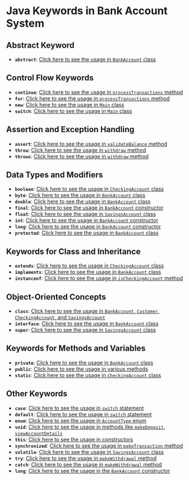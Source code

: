 # Java Keywords in Bank Account System

## Abstract Keyword
- **`abstract`**: [Click here to see the usage in `BankAccount` class](./src/Main.java#L1)

## Control Flow Keywords
- **`continue`**: [Click here to see the usage in `processTransactions` method](./src/Customer.java#L40)
- **`for`**: [Click here to see the usage in `processTransactions` method](./src/Customer.java#L38)
- **`new`**: [Click here to see the usage in `Main` class](./src/Main.java#L27)
- **`switch`**: [Click here to see the usage in `Main` class](./src/Main.java#L55)

## Assertion and Exception Handling
- **`assert`**: [Click here to see the usage in `validateBalance` method](./src/BankAccount.java#L25)
- **`throw`**: [Click here to see the usage in `withdraw` method](./src/BankAccount.java#L19)
- **`throws`**: [Click here to see the usage in `withdraw` method](./src/BankAccount.java#L17)

## Data Types and Modifiers
- **`boolean`**: [Click here to see the usage in `CheckingAccount` class](./src/CheckingAccount.java#L8)
- **`byte`**: [Click here to see the usage in `BankAccount` class](./src/BankAccount.java#L8)
- **`double`**: [Click here to see the usage in `BankAccount` class](./src/BankAccount.java#L9)
- **`final`**: [Click here to see the usage in `BankAccount` constructor](./src/BankAccount.java#L13)
- **`float`**: [Click here to see the usage in `SavingsAccount` class](./src/SavingsAccount.java#L10)
- **`int`**: [Click here to see the usage in `BankAccount` constructor](./src/BankAccount.java#L6)
- **`long`**: [Click here to see the usage in `BankAccount` constructor](./src/BankAccount.java#L7)
- **`protected`**: [Click here to see the usage in `BankAccount` class](./src/BankAccount.java#L11)

## Keywords for Class and Inheritance
- **`extends`**: [Click here to see the usage in `CheckingAccount` class](./src/CheckingAccount.java#L6)
- **`implements`**: [Click here to see the usage in `BankAccount` class](./src/BankAccount.java#L2)
- **`instanceof`**: [Click here to see the usage in `isCheckingAccount` method](./src/Customer.java#L31)

## Object-Oriented Concepts
- **`class`**: [Click here to see the usage in `BankAccount`, `Customer`, `CheckingAccount`, and `SavingsAccount`](./src/BankAccount.java#L2)
- **`interface`**: [Click here to see the usage in `BankAccount` class](./src/BankAccount.java#L2)
- **`super`**: [Click here to see the usage in `SavingsAccount` class](./src/SavingsAccount.java#L13)

## Keywords for Methods and Variables
- **`private`**: [Click here to see the usage in `BankAccount` class](./src/BankAccount.java#L5)
- **`public`**: [Click here to see the usage in various methods](./src/BankAccount.java#L10)
- **`static`**: [Click here to see the usage in `CheckingAccount` class](./src/CheckingAccount.java#L7)

## Other Keywords
- **`case`**: [Click here to see the usage in `switch` statement](./src/Main.java#L56)
- **`default`**: [Click here to see the usage in `switch` statement](./src/Main.java#L58)
- **`enum`**: [Click here to see the usage in `AccountType` enum](./src/CheckingAccount.java#L12)
- **`void`**: [Click here to see the usage in methods like `makeDeposit`, `viewAccountDetails`](./src/Customer.java#L14)
- **`this`**: [Click here to see the usage in constructors](./src/BankAccount.java#L14)
- **`synchronized`**: [Click here to see the usage in `makeTransaction` method](./src/CheckingAccount.java#L13)
- **`volatile`**: [Click here to see the usage in `SavingsAccount` class](./src/SavingsAccount.java#L11)
- **`try`**: [Click here to see the usage in `makeWithdrawal` method](./src/Customer.java#L18)
- **`catch`**: [Click here to see the usage in `makeWithdrawal` method](./src/Customer.java#L19)
- **`long`**: [Click here to see the usage in the `BankAccount` constructor](./src/BankAccount.java#L7)
